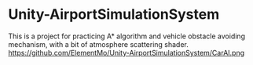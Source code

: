 # Unity-AirportSimulationSystem
This is a project for practicing A* algorithm and vehicle obstacle avoiding mechanism, with a bit of atmosphere scattering shader.
https://github.com/ElementMo/Unity-AirportSimulationSystem/CarAI.png
